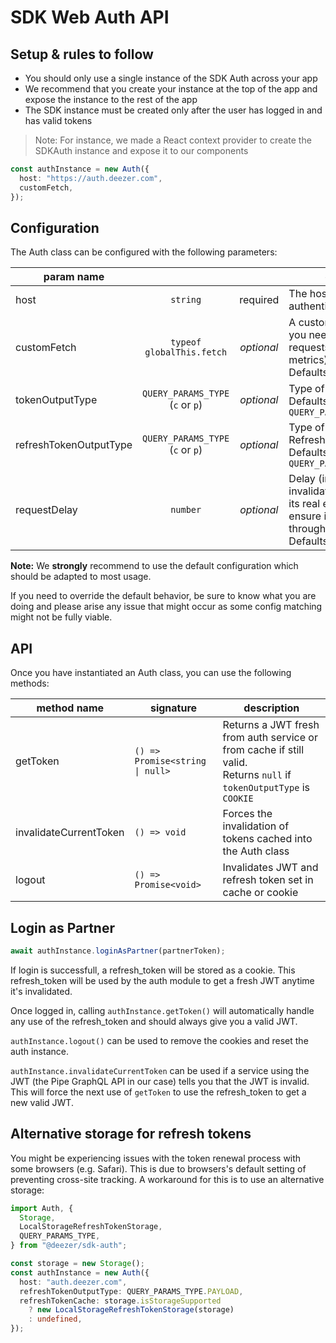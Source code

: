 # SDK Web Auth API

## Setup & rules to follow

- You should only use a single instance of the SDK Auth across your app
- We recommend that you create your instance at the top of the app and expose the instance to the rest of the app
- The SDK instance must be created only after the user has logged in and has valid tokens

> Note: For instance, we made a React context provider to create the SDKAuth instance and expose it to our components

```ts
const authInstance = new Auth({
  host: "https://auth.deezer.com",
  customFetch,
});
```

## Configuration

The Auth class can be configured with the following parameters:

| param name             |                                        |            | description                                                                                                                                   |
| ---------------------- | :------------------------------------: | :--------: | --------------------------------------------------------------------------------------------------------------------------------------------- |
| host                   |                `string`                |  required  | The host of the authentication service                                                                                                        |
| customFetch            |       `typeof globalThis.fetch`        | _optional_ | A custom fetch method if you need to decorate requests (e.g. with metrics). <br/> Defaults to `fetch`                                         |
| tokenOutputType        | `QUERY_PARAMS_TYPE`<br/> (`c` or `p`)  | _optional_ | Type of output for the JWT <br/> Defaults to `QUERY_PARAMS_TYPE.PAYLOAD`                                                                      |
| refreshTokenOutputType | `QUERY_PARAMS_TYPE` <br/> (`c` or `p`) | _optional_ | Type of output for the Refresh Token <br/> Defaults to `QUERY_PARAMS_TYPE.COOKIE`                                                             |
| requestDelay           |                `number`                | _optional_ | Delay (in seconds) to invalidate a token before its real expiration date to ensure its validity throughout the request.<br/> Defaults to `15` |

**Note:** We **strongly** recommend to use the default configuration which should be adapted to most usage.

If you need to override the default behavior, be sure to know what you are doing and please arise any issue that might occur as some config matching might not be fully viable.

## API

Once you have instantiated an Auth class, you can use the following methods:

| method name            | signature                                   | description                                                                                                             |
| ---------------------- | ------------------------------------------- | ----------------------------------------------------------------------------------------------------------------------- |
| getToken               | <code>() => Promise\<string \| null></code> | Returns a JWT fresh from auth service or from cache if still valid.<br/>Returns `null` if `tokenOutputType` is `COOKIE` |
| invalidateCurrentToken | <code>() => void</code>                     | Forces the invalidation of tokens cached into the Auth class                                                            |
| logout                 | <code>() => Promise\<void></code>           | Invalidates JWT and refresh token set in cache or cookie                                                                |

## Login as Partner

```ts
await authInstance.loginAsPartner(partnerToken);
```

If login is successfull, a refresh_token will be stored as a cookie. This refresh_token will be used by the auth module to get a fresh JWT anytime it's invalidated.

Once logged in, calling `authInstance.getToken()` will automatically handle any use of the refresh_token and should always give you a valid JWT.

`authInstance.logout()` can be used to remove the cookies and reset the auth instance.

`authInstance.invalidateCurrentToken` can be used if a service using the JWT (the Pipe GraphQL API in our case) tells you that the JWT is invalid. This will force the next use of `getToken` to use the refresh_token to get a new valid JWT.

## Alternative storage for refresh tokens

You might be experiencing issues with the token renewal process with some browsers (e.g. Safari). This is due to browsers's default setting of preventing cross-site tracking. A workaround for this is to use an alternative storage:

```ts
import Auth, {
  Storage,
  LocalStorageRefreshTokenStorage,
  QUERY_PARAMS_TYPE,
} from "@deezer/sdk-auth";

const storage = new Storage();
const authInstance = new Auth({
  host: "auth.deezer.com",
  refreshTokenOutputType: QUERY_PARAMS_TYPE.PAYLOAD,
  refreshTokenCache: storage.isStorageSupported
    ? new LocalStorageRefreshTokenStorage(storage)
    : undefined,
});
```
